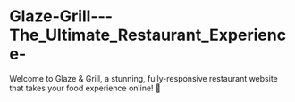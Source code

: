 # Glaze-Grill---The_Ultimate_Restaurant_Experience-
Welcome to Glaze &amp; Grill, a stunning, fully-responsive restaurant website that takes your food experience online! 🚀
